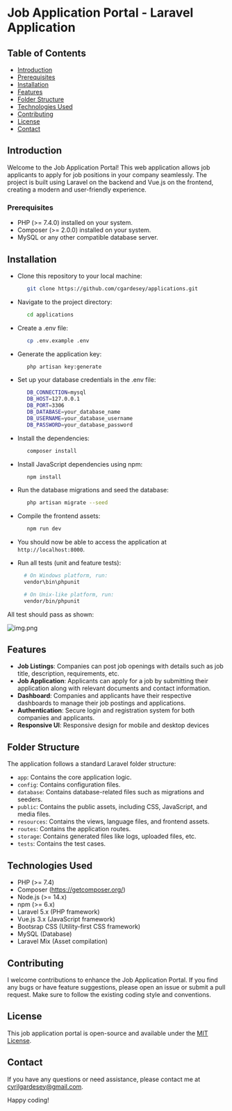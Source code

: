 # Job Application Portal - Laravel Application

## Table of Contents

- [Introduction](#introduction)
- [Prerequisites](#prerequisites)
- [Installation](#installation)
- [Features](#features)
- [Folder Structure](#folder-structure)
- [Technologies Used](#technologies-used)
- [Contributing](#contributing)
- [License](#license)
- [Contact](#contact)

## Introduction

Welcome to the Job Application Portal! This web application allows job applicants to apply for job positions in your company seamlessly. The project is built using Laravel on the backend and Vue.js on the frontend, creating a modern and user-friendly experience.


### Prerequisites

- PHP (>= 7.4.0) installed on your system.
- Composer (>= 2.0.0) installed on your system.
- MySQL or any other compatible database server.

## Installation

- Clone this repository to your local machine:
  ```bash
     git clone https://github.com/cgardesey/applications.git
- Navigate to the project directory:
   ```bash
      cd applications
- Create a .env file:
   ```bash
      cp .env.example .env
- Generate the application key:
   ```bash
      php artisan key:generate
- Set up your database credentials in the .env file:
   ```bash
      DB_CONNECTION=mysql
      DB_HOST=127.0.0.1
      DB_PORT=3306
      DB_DATABASE=your_database_name
      DB_USERNAME=your_database_username
      DB_PASSWORD=your_database_password
- Install the dependencies:
   ```bash
      composer install
- Install JavaScript dependencies using npm:
   ```bash
      npm install  
- Run the database migrations and seed the database:
   ```bash
      php artisan migrate --seed
- Compile the frontend assets:
   ```bash
      npm run dev

- You should now be able to access the application at `http://localhost:8000`.


- Run all tests (unit and feature tests):

  ```bash
    # On Windows platform, run:
    vendor\bin\phpunit
  
    # On Unix-like platform, run:
    vendor/bin/phpunit 
All test should pass as shown:

![img.png](img.png)



## Features

- **Job Listings**: Companies can post job openings with details such as job title, description, requirements, etc.
- **Job Application**: Applicants can apply for a job by submitting their application along with relevant documents and contact information.
- **Dashboard**: Companies and applicants have their respective dashboards to manage their job postings and applications.
- **Authentication**: Secure login and registration system for both companies and applicants.
- **Responsive UI**: Responsive design for mobile and desktop devices

## Folder Structure

The application follows a standard Laravel folder structure:

- `app`: Contains the core application logic.
- `config`: Contains configuration files.
- `database`: Contains database-related files such as migrations and seeders.
- `public`: Contains the public assets, including CSS, JavaScript, and media files.
- `resources`: Contains the views, language files, and frontend assets.
- `routes`: Contains the application routes.
- `storage`: Contains generated files like logs, uploaded files, etc.
- `tests`: Contains the test cases.


## Technologies Used

- PHP (>= 7.4)
- Composer (https://getcomposer.org/)
- Node.js (>= 14.x)
- npm (>= 6.x)
- Laravel 5.x (PHP framework)
- Vue.js 3.x (JavaScript framework)
- Bootsrap CSS (Utility-first CSS framework)
- MySQL (Database)
- Laravel Mix (Asset compilation)

## Contributing

I welcome contributions to enhance the Job Application Portal. If you find any bugs or have feature suggestions, please open an issue or submit a pull request. Make sure to follow the existing coding style and conventions.

## License

This job application portal is open-source and available under the [MIT License](https://opensource.org/licenses/MIT).

## Contact

If you have any questions or need assistance, please contact me at cyrilgardesey@gmail.com.

Happy coding!

   

